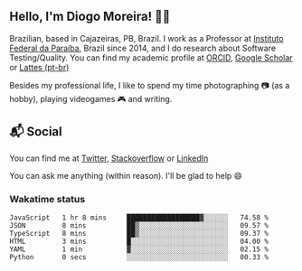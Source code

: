 ## Hello, I'm Diogo Moreira! 👋🏻

Brazilian, based in Cajazeiras, PB, Brazil.
I work as a Professor at [Instituto Federal da Paraíba](https://ifpb.edu.br), Brazil since 2014, and I do research about Software Testing/Quality. You can find my academic profile at [ORCID](https://orcid.org/0000-0003-1803-6565), [Google Scholar](https://scholar.google.com.br/citations?hl=pt-BR&user=DlSdlvEAAAAJ) or [Lattes (pt-br)](http://buscatextual.cnpq.br/buscatextual/visualizacv.do?id=K4384159A1)

Besides my professional life, I like to spend my time photographing 📷 (as a hobby), playing videogames 🎮 and writing.

## 📬 Social

You can find me at [Twitter](https://twitter.com/diogodmoreira), [Stackoverflow](https://stackoverflow.com/users/1541533/diogo-moreira) or [LinkedIn](https://linkedin.com/in/diogodmoreira)

You can ask me anything (within reason). I'll be glad to help 😄

### Wakatime status

<!--START_SECTION:waka-->

```text
JavaScript   1 hr 8 mins     ██████████████████▓░░░░░░   74.58 %
JSON         8 mins          ██▒░░░░░░░░░░░░░░░░░░░░░░   09.57 %
TypeScript   8 mins          ██▒░░░░░░░░░░░░░░░░░░░░░░   09.37 %
HTML         3 mins          █░░░░░░░░░░░░░░░░░░░░░░░░   04.00 %
YAML         1 min           ▓░░░░░░░░░░░░░░░░░░░░░░░░   02.15 %
Python       0 secs          ░░░░░░░░░░░░░░░░░░░░░░░░░   00.33 %
```

<!--END_SECTION:waka-->
